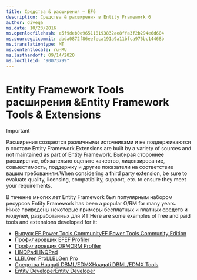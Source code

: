 ```yaml
---
title: Средства & расширения — EF6
description: Средства & расширения в Entity Framework 6
author: divega
ms.date: 10/23/2016
ms.openlocfilehash: e5f9deb0e965118193832ae8ffa3f2b294e6d604
ms.sourcegitcommit: abda0872f86eefeca191a9a11bfca976bc14468b
ms.translationtype: MT
ms.contentlocale: ru-RU
ms.lasthandoff: 09/14/2020
ms.locfileid: "90073799"
---
```

# <a name="entity-framework-tools--extensions"></a><span data-ttu-id="a2332-103">Entity Framework Tools расширения &</span><span class="sxs-lookup"><span data-stu-id="a2332-103">Entity Framework Tools & Extensions</span></span>
> [!IMPORTANT]  
> <span data-ttu-id="a2332-104">Расширения создаются различными источниками и не поддерживаются в составе Entity Framework.</span><span class="sxs-lookup"><span data-stu-id="a2332-104">Extensions are built by a variety of sources and not maintained as part of Entity Framework.</span></span> <span data-ttu-id="a2332-105">Выбирая стороннее расширение, обязательно оцените качество, лицензирование, совместимость, поддержку и другие показатели на соответствие вашим требованиям.</span><span class="sxs-lookup"><span data-stu-id="a2332-105">When considering a third party extension, be sure to evaluate quality, licensing, compatibility, support, etc. to ensure they meet your requirements.</span></span>

<span data-ttu-id="a2332-106">В течение многих лет Entity Framework был популярным набором ресурсов.</span><span class="sxs-lookup"><span data-stu-id="a2332-106">Entity Framework has been a popular O/RM for many years.</span></span> <span data-ttu-id="a2332-107">Ниже приведены некоторые примеры бесплатных и платных средств и модулей, разработанных для ИТ:</span><span class="sxs-lookup"><span data-stu-id="a2332-107">Here are some examples of free and paid tools and extensions developed for it:</span></span>    

- [<span data-ttu-id="a2332-108">Выпуск EF Power Tools Community</span><span class="sxs-lookup"><span data-stu-id="a2332-108">EF Power Tools Community Edition</span></span>](https://marketplace.visualstudio.com/items?itemName=ErikEJ.EntityFramework6PowerToolsCommunityEdition)
- [<span data-ttu-id="a2332-109">Профилировщик EF</span><span class="sxs-lookup"><span data-stu-id="a2332-109">EF Profiler</span></span>](https://efprof.com)  
- [<span data-ttu-id="a2332-110">Профилировщик ORM</span><span class="sxs-lookup"><span data-stu-id="a2332-110">ORM Profiler</span></span>](https://www.ormprofiler.com)  
- [<span data-ttu-id="a2332-111">LINQPad</span><span class="sxs-lookup"><span data-stu-id="a2332-111">LINQPad</span></span>](https://www.linqpad.net)  
- [<span data-ttu-id="a2332-112">LLBLGen Pro</span><span class="sxs-lookup"><span data-stu-id="a2332-112">LLBLGen Pro</span></span>](https://www.llblgen.com)  
- [<span data-ttu-id="a2332-113">Средства Huagati DBML/EDMX</span><span class="sxs-lookup"><span data-stu-id="a2332-113">Huagati DBML/EDMX Tools</span></span>](https://www.huagati.com/dbmltools)  
- [<span data-ttu-id="a2332-114">Entity Developer</span><span class="sxs-lookup"><span data-stu-id="a2332-114">Entity Developer</span></span>](https://www.devart.com/entitydeveloper)  
